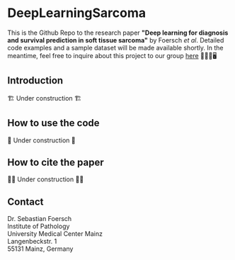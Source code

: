 # DeepLearningSarcoma
This is the Github Repo to the research paper **"Deep learning for diagnosis and survival prediction in soft tissue sarcoma"** by Foersch *et al*. Detailed code examples and a sample dataset will be made available shortly. In the meantime, feel free to inquire about this project to our group [here](mailto:sebastian.foersch@unimedizin-mainz.de?subject=[GitHub]Deep%20Learning%20Sarcoma) :microscope::man_health_worker::desktop_computer:
## Introduction
:building_construction: Under construction :building_construction:
## How to use the code
:construction: Under construction :construction:
## How to cite the paper
:construction_worker_woman: Under construction :construction_worker_woman:
## Contact
Dr. Sebastian Foersch  
Institute of Pathology  
University Medical Center Mainz  
Langenbeckstr. 1  
55131 Mainz, Germany

